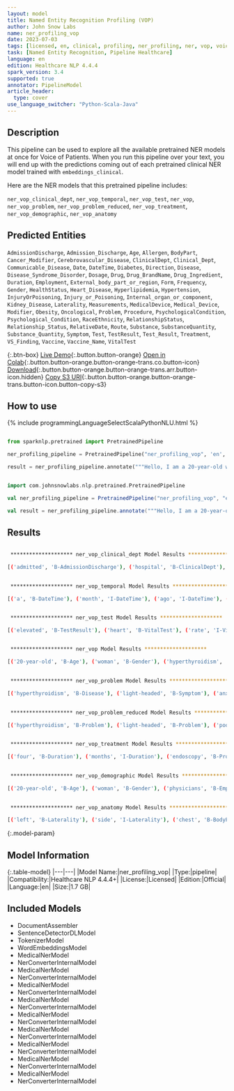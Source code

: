 ```yaml
---
layout: model
title: Named Entity Recognition Profiling (VOP)
author: John Snow Labs
name: ner_profiling_vop
date: 2023-07-03
tags: [licensed, en, clinical, profiling, ner_profiling, ner, vop, voice_of_patients]
task: [Named Entity Recognition, Pipeline Healthcare]
language: en
edition: Healthcare NLP 4.4.4
spark_version: 3.4
supported: true
annotator: PipelineModel
article_header:
  type: cover
use_language_switcher: "Python-Scala-Java"
---
```


## Description

This pipeline can be used to explore all the available pretrained NER models at once for Voice of Patients. When you run this pipeline over your text, you will end up with the predictions coming out of each pretrained clinical NER model trained with `embeddings_clinical`.

Here are the NER models that this pretrained pipeline includes:

`ner_vop_clinical_dept`, `ner_vop_temporal`, `ner_vop_test`, `ner_vop`, `ner_vop_problem`, `ner_vop_problem_reduced`, `ner_vop_treatment`, `ner_vop_demographic`, `ner_vop_anatomy`

## Predicted Entities

`AdmissionDischarge`, `Admission_Discharge`, `Age`, `Allergen`, `BodyPart`, `Cancer_Modifier`, `Cerebrovascular_Disease`, `ClinicalDept`, `Clinical_Dept`, `Communicable_Disease`, `Date`, `DateTime`, `Diabetes`, `Direction`, `Disease`, `Disease_Syndrome_Disorder`, `Dosage`, `Drug`, `Drug_BrandName`, `Drug_Ingredient`, `Duration`, `Employment`, `External_body_part_or_region`, `Form`, `Frequency`, `Gender`, `HealthStatus`, `Heart_Disease`, `Hyperlipidemia`, `Hypertension`, `InjuryOrPoisoning`, `Injury_or_Poisoning`, `Internal_organ_or_component`, `Kidney_Disease`, `Laterality`, `Measurements`, `MedicalDevice`, `Medical_Device`, `Modifier`, `Obesity`, `Oncological`, `Problem`, `Procedure`, `PsychologicalCondition`, `Psychological_Condition`, `RaceEthnicity`, `RelationshipStatus`, `Relationship_Status`, `RelativeDate`, `Route`, `Substance`, `SubstanceQuantity`, `Substance_Quantity`, `Symptom`, `Test`, `TestResult`, `Test_Result`, `Treatment`, `VS_Finding`, `Vaccine`, `Vaccine_Name`, `VitalTest`


{:.btn-box}
[Live Demo](https://demo.johnsnowlabs.com/healthcare/VOP/){:.button.button-orange}
[Open in Colab](https://colab.research.google.com/github/JohnSnowLabs/spark-nlp-workshop/blob/master/tutorials/streamlit_notebooks/healthcare/VOICE_OF_PATIENT.ipynb){:.button.button-orange.button-orange-trans.co.button-icon}
[Download](https://s3.amazonaws.com/auxdata.johnsnowlabs.com/clinical/models/ner_profiling_vop_en_4.4.4_3.4_1688351053741.zip){:.button.button-orange.button-orange-trans.arr.button-icon.hidden}
[Copy S3 URI](s3://auxdata.johnsnowlabs.com/clinical/models/ner_profiling_vop_en_4.4.4_3.4_1688351053741.zip){:.button.button-orange.button-orange-trans.button-icon.button-copy-s3}

## How to use



<div class="tabs-box" markdown="1">
{% include programmingLanguageSelectScalaPythonNLU.html %}
  
```python

from sparknlp.pretrained import PretrainedPipeline

ner_profiling_pipeline = PretrainedPipeline("ner_profiling_vop", 'en', 'clinical/models')

result = ner_profiling_pipeline.annotate("""Hello, I am a 20-year-old woman who was diagnosed with hyperthyroidism around a month ago. For approximately four months, I've been experiencing symptoms such as feeling light-headed, battling poor digestion, dealing with anxiety attacks, depression, a sharp pain on my left side chest, an elevated heart rate, and a significant loss of weight. Due to these conditions, I was admitted to the hospital and just got discharged recently. During my hospital stay, a number of different tests were carried out by various physicians who initially struggled to pinpoint my actual medical condition. These tests included numerous blood tests, a brain MRI, an ultrasound scan, and an endoscopy. At long last, I was examined by a homeopathic doctor who finally diagnosed me with hyperthyroidism, indicating my TSH level was at a low 0.15 while my T3 and T4 levels were normal. Additionally, I was found to be deficient in vitamins B12 and D. Hence, I've been on a regimen of vitamin D supplements once a week and a daily dose of 1000 mcg of vitamin B12. I've been undergoing homeopathic treatment for the last 40 days and underwent a second test after a month which showed my TSH level increased to 0.5. While I'm noticing a slight improvement in my feelings of weakness and depression, over the last week, I've encountered two new challenges: difficulty breathing and a dramatically increased heart rate. I'm now at a crossroads where I am unsure if I should switch to allopathic treatment or continue with homeopathy. I understand that thyroid conditions take a while to improve, but I'm wondering if both treatments would require the same duration for recovery. Several of my acquaintances have recommended transitioning to allopathy and warn against taking risks, given the potential of developing severe complications. Please forgive any errors in my English and thank you for your understanding.""")

```
```scala

import com.johnsnowlabs.nlp.pretrained.PretrainedPipeline

val ner_profiling_pipeline = PretrainedPipeline("ner_profiling_vop", "en", "clinical/models")

val result = ner_profiling_pipeline.annotate("""Hello, I am a 20-year-old woman who was diagnosed with hyperthyroidism around a month ago. For approximately four months, I've been experiencing symptoms such as feeling light-headed, battling poor digestion, dealing with anxiety attacks, depression, a sharp pain on my left side chest, an elevated heart rate, and a significant loss of weight. Due to these conditions, I was admitted to the hospital and just got discharged recently. During my hospital stay, a number of different tests were carried out by various physicians who initially struggled to pinpoint my actual medical condition. These tests included numerous blood tests, a brain MRI, an ultrasound scan, and an endoscopy. At long last, I was examined by a homeopathic doctor who finally diagnosed me with hyperthyroidism, indicating my TSH level was at a low 0.15 while my T3 and T4 levels were normal. Additionally, I was found to be deficient in vitamins B12 and D. Hence, I've been on a regimen of vitamin D supplements once a week and a daily dose of 1000 mcg of vitamin B12. I've been undergoing homeopathic treatment for the last 40 days and underwent a second test after a month which showed my TSH level increased to 0.5. While I'm noticing a slight improvement in my feelings of weakness and depression, over the last week, I've encountered two new challenges: difficulty breathing and a dramatically increased heart rate. I'm now at a crossroads where I am unsure if I should switch to allopathic treatment or continue with homeopathy. I understand that thyroid conditions take a while to improve, but I'm wondering if both treatments would require the same duration for recovery. Several of my acquaintances have recommended transitioning to allopathy and warn against taking risks, given the potential of developing severe complications. Please forgive any errors in my English and thank you for your understanding.""")

```
</div>

## Results

```bash

 ******************** ner_vop_clinical_dept Model Results ******************** 

[('admitted', 'B-AdmissionDischarge'), ('hospital', 'B-ClinicalDept'), ('discharged', 'B-AdmissionDischarge'), ('hospital', 'B-ClinicalDept')]

 
 ******************** ner_vop_temporal Model Results ******************** 

[('a', 'B-DateTime'), ('month', 'I-DateTime'), ('ago', 'I-DateTime'), ('four', 'B-Duration'), ('months', 'I-Duration'), ('recently', 'B-DateTime'), ('once', 'B-Frequency'), ('a', 'I-Frequency'), ('week', 'I-Frequency'), ('daily', 'B-Frequency'), ('40', 'B-Duration'), ('days', 'I-Duration'), ('after', 'B-DateTime'), ('a', 'I-DateTime'), ('month', 'I-DateTime'), ('over', 'B-Duration'), ('the', 'I-Duration'), ('last', 'I-Duration'), ('week', 'I-Duration'), ('now', 'B-DateTime')]


 ******************** ner_vop_test Model Results ******************** 

[('elevated', 'B-TestResult'), ('heart', 'B-VitalTest'), ('rate', 'I-VitalTest'), ('weight', 'B-TestResult'), ('blood', 'B-Test'), ('tests', 'I-Test'), ('MRI', 'B-Test'), ('ultrasound', 'B-Test'), ('scan', 'I-Test'), ('TSH', 'B-Test'), ('low', 'B-TestResult'), ('0.15', 'B-TestResult'), ('T3', 'B-Test'), ('T4', 'B-Test'), ('normal', 'B-TestResult'), ('TSH', 'B-Test'), ('0.5', 'B-TestResult'), ('increased', 'B-TestResult'), ('heart', 'B-VitalTest'), ('rate', 'I-VitalTest')]

 
 ******************** ner_vop Model Results ******************** 

[('20-year-old', 'B-Age'), ('woman', 'B-Gender'), ('hyperthyroidism', 'B-Disease'), ('a', 'B-DateTime'), ('month', 'I-DateTime'), ('ago', 'I-DateTime'), ('four', 'B-Duration'), ('months', 'I-Duration'), ('light-headed', 'B-Symptom'), ('anxiety', 'B-PsychologicalCondition'), ('attacks', 'I-PsychologicalCondition'), ('depression', 'B-PsychologicalCondition'), ('sharp', 'B-Modifier'), ('pain', 'B-Symptom'), ('left', 'B-Laterality'), ('side', 'I-Laterality'), ('chest', 'B-BodyPart'), ('elevated', 'B-TestResult'), ('heart', 'B-VitalTest'), ('rate', 'I-VitalTest'), ('significant', 'B-Modifier'), ('loss', 'B-Symptom'), ('of', 'I-Symptom'), ('weight', 'I-Symptom'), ('admitted', 'B-AdmissionDischarge'), ('hospital', 'B-ClinicalDept'), ('discharged', 'B-AdmissionDischarge'), ('recently', 'B-DateTime'), ('hospital', 'B-ClinicalDept'), ('physicians', 'B-Employment'), ('blood', 'B-Test'), ('tests', 'I-Test'), ('brain', 'B-BodyPart'), ('MRI', 'B-Test'), ('ultrasound', 'B-Test'), ('scan', 'I-Test'), ('endoscopy', 'B-Procedure'), ('homeopathic', 'B-Employment'), ('doctor', 'I-Employment'), ('hyperthyroidism', 'B-Disease'), ('TSH', 'B-Test'), ('low', 'B-TestResult'), ('0.15', 'I-TestResult'), ('T3', 'B-Test'), ('T4', 'B-Test'), ('levels', 'I-Test'), ('normal', 'B-TestResult'), ('deficient', 'B-Disease'), ('vitamins', 'B-Drug'), ('B12', 'I-Drug'), ('D', 'B-Drug'), ('vitamin', 'B-Drug'), ('D', 'I-Drug'), ('supplements', 'I-Drug'), ('once', 'B-Frequency'), ('a', 'I-Frequency'), ('week', 'I-Frequency'), ('daily', 'B-Frequency'), ('1000', 'B-Dosage'), ('mcg', 'I-Dosage'), ('vitamin', 'B-Drug'), ('B12', 'I-Drug'), ('homeopathic', 'B-Treatment'), ('treatment', 'I-Treatment'), ('40', 'B-Duration'), ('days', 'I-Duration'), ('after', 'B-DateTime'), ('a', 'I-DateTime'), ('month', 'I-DateTime'), ('TSH', 'B-Test'), ('0.5', 'B-TestResult'), ('weakness', 'B-Symptom'), ('depression', 'B-PsychologicalCondition'), ('over', 'B-Duration'), ('the', 'I-Duration'), ('last', 'I-Duration'), ('week', 'I-Duration'), ('difficulty', 'B-Symptom'), ('breathing', 'I-Symptom'), ('increased', 'B-TestResult'), ('heart', 'B-VitalTest'), ('rate', 'I-VitalTest'), ('now', 'B-DateTime'), ('allopathic', 'B-Treatment'), ('treatment', 'I-Treatment'), ('homeopathy', 'B-Treatment'), ('thyroid', 'B-BodyPart')]

 
 ******************** ner_vop_problem Model Results ******************** 

[('hyperthyroidism', 'B-Disease'), ('light-headed', 'B-Symptom'), ('anxiety', 'B-PsychologicalCondition'), ('attacks', 'I-PsychologicalCondition'), ('depression', 'B-PsychologicalCondition'), ('sharp', 'B-Modifier'), ('pain', 'B-Symptom'), ('significant', 'B-Modifier'), ('loss', 'B-Symptom'), ('of', 'I-Symptom'), ('weight', 'I-Symptom'), ('hyperthyroidism', 'B-Disease'), ('weakness', 'B-Symptom'), ('depression', 'B-PsychologicalCondition'), ('difficulty', 'B-Symptom'), ('breathing', 'I-Symptom')]

 
 ******************** ner_vop_problem_reduced Model Results ******************** 

[('hyperthyroidism', 'B-Problem'), ('light-headed', 'B-Problem'), ('poor', 'B-Problem'), ('digestion', 'I-Problem'), ('anxiety', 'B-Problem'), ('attacks', 'I-Problem'), ('depression', 'B-Problem'), ('sharp', 'B-Modifier'), ('pain', 'B-Problem'), ('significant', 'B-Modifier'), ('loss', 'B-Problem'), ('of', 'I-Problem'), ('weight', 'I-Problem'), ('hyperthyroidism', 'B-Problem'), ('deficient', 'B-Problem'), ('weakness', 'B-Problem'), ('depression', 'B-Problem'), ('difficulty', 'B-Problem'), ('breathing', 'I-Problem')]

 
 ******************** ner_vop_treatment Model Results ******************** 

[('four', 'B-Duration'), ('months', 'I-Duration'), ('endoscopy', 'B-Procedure'), ('vitamins', 'B-Drug'), ('B12', 'I-Drug'), ('D', 'B-Drug'), ('vitamin', 'B-Drug'), ('D', 'I-Drug'), ('supplements', 'B-Drug'), ('once', 'B-Frequency'), ('a', 'I-Frequency'), ('week', 'I-Frequency'), ('daily', 'B-Frequency'), ('1000', 'B-Dosage'), ('mcg', 'I-Dosage'), ('vitamin', 'B-Drug'), ('B12', 'I-Drug'), ('homeopathic', 'B-Treatment'), ('treatment', 'I-Treatment'), ('40', 'B-Duration'), ('days', 'I-Duration'), ('over', 'B-Duration'), ('the', 'I-Duration'), ('last', 'I-Duration'), ('week', 'I-Duration'), ('homeopathy', 'B-Treatment'), ('allopathy', 'B-Treatment')]

 
 ******************** ner_vop_demographic Model Results ******************** 

[('20-year-old', 'B-Age'), ('woman', 'B-Gender'), ('physicians', 'B-Employment'), ('homeopathic', 'B-Employment'), ('doctor', 'I-Employment')]

 
 ******************** ner_vop_anatomy Model Results ******************** 

[('left', 'B-Laterality'), ('side', 'I-Laterality'), ('chest', 'B-BodyPart'), ('brain', 'B-BodyPart'), ('thyroid', 'B-BodyPart')]

```

{:.model-param}
## Model Information

{:.table-model}
|---|---|
|Model Name:|ner_profiling_vop|
|Type:|pipeline|
|Compatibility:|Healthcare NLP 4.4.4+|
|License:|Licensed|
|Edition:|Official|
|Language:|en|
|Size:|1.7 GB|

## Included Models

- DocumentAssembler
- SentenceDetectorDLModel
- TokenizerModel
- WordEmbeddingsModel
- MedicalNerModel
- NerConverterInternalModel
- MedicalNerModel
- NerConverterInternalModel
- MedicalNerModel
- NerConverterInternalModel
- MedicalNerModel
- NerConverterInternalModel
- MedicalNerModel
- NerConverterInternalModel
- MedicalNerModel
- NerConverterInternalModel
- MedicalNerModel
- NerConverterInternalModel
- MedicalNerModel
- NerConverterInternalModel
- MedicalNerModel
- NerConverterInternalModel
